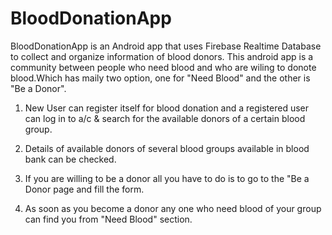 # BloodDonationApp
BloodDonationApp is an Android app that uses Firebase Realtime Database to collect and organize information of blood donors.
This android app is a community between people who need blood and who are wiling to donote blood.Which has maily two option, one for "Need Blood" and the other is "Be a Donor".

1. New User can register itself for blood donation and a registered user can log in to a/c & search for the available donors of a certain blood group. 

2. Details of available donors of several blood groups available in blood bank can be checked.

3. If you are willing to be a donor all you have to do is to go to the "Be a Donor page and fill the form.

4. As soon as you become a donor any one who need blood of your group can find you from "Need Blood" section.
